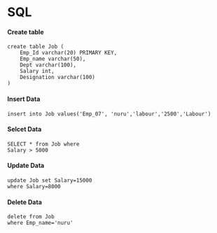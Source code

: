 # SQL

#### Create table 
    create table Job (
        Emp_Id varchar(20) PRIMARY KEY,
        Emp_name varchar(50), 
        Dept varchar(100), 
        Salary int,
        Designation varchar(100)
    )

#### Insert Data
    insert into Job values('Emp_07', 'nuru','labour','2500','Labour')

#### Selcet Data
    SELECT * from Job where 
    Salary > 5000


#### Update Data
    update Job set Salary=15000
    where Salary=8000

#### Delete Data
    delete from Job 
    where Emp_name='nuru'